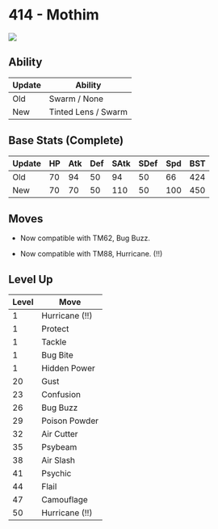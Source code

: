 # 414 - Mothim
![][414]

## Ability

Update | Ability
---    | ---
Old    | Swarm / None
New    | Tinted Lens / Swarm

## Base Stats (Complete)

Update | HP | Atk | Def | SAtk | SDef | Spd | BST
---    | ---| --- | --- | ---  | ---  | --- | ---
Old    | 70 |  94 |  50 |  94  |  50  |  66  |  424
New    | 70 |  70 |  50 |  110  |  50  |  100  |  450

## Moves

 - Now compatible with TM62, Bug Buzz.

 - Now compatible with TM88, Hurricane. (!!)

## Level Up

Level | Move
---   | ---
  1   | Hurricane (!!)
  1   | Protect
  1   | Tackle
  1   | Bug Bite
  1   | Hidden Power
 20   | Gust
 23   | Confusion
 26   | Bug Buzz
 29   | Poison Powder
 32   | Air Cutter
 35   | Psybeam
 38   | Air Slash
 41   | Psychic
 44   | Flail
 47   | Camouflage
 50   | Hurricane (!!)



[414]: /img/pokemon/414.png
